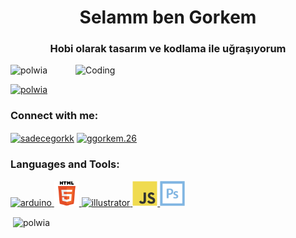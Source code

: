 <h1 align="center">Selamm ben Gorkem</h1>
<h3 align="center">Hobi olarak tasarım ve kodlama ile uğraşıyorum</h3>
<img align="right" alt="Coding" width="400" src="https://www.google.com/url?sa=i&url=https%3A%2F%2Fwww.natro.com%2Fblog%2Fgif-nedir-gif-nasil-yapilir%2F&psig=AOvVaw2y0-NRHJmmbDBxVfh-sdWG&ust=1648238758244000&source=images&cd=vfe&ved=0CAsQjRxqFwoTCMDv0f_F3_YCFQAAAAAdAAAAABAY")

<p align="left"> <img src="https://komarev.com/ghpvc/?username=polwia&label=Stalker&color=000000&style=plastic" alt="polwia" /> </p>

<p align="left"> <a href="https://github.com/ryo-ma/github-profile-trophy"><img src="https://github-profile-trophy.vercel.app/?username=polwia" alt="polwia" /></a> </p>

<h3 align="left">Connect with me:</h3>
<p align="left">
<a href="https://twitter.com/sadecegorkk" target="blank"><img align="center" src="https://raw.githubusercontent.com/rahuldkjain/github-profile-readme-generator/master/src/images/icons/Social/twitter.svg" alt="sadecegorkk" height="30" width="40" /></a>
<a href="https://instagram.com/ggorkem.26" target="blank"><img align="center" src="https://raw.githubusercontent.com/rahuldkjain/github-profile-readme-generator/master/src/images/icons/Social/instagram.svg" alt="ggorkem.26" height="30" width="40" /></a>
</p>

<h3 align="left">Languages and Tools:</h3>
<p align="left"> <a href="https://www.arduino.cc/" target="_blank" rel="noreferrer"> <img src="https://cdn.worldvectorlogo.com/logos/arduino-1.svg" alt="arduino" width="40" height="40"/> </a> <a href="https://www.w3.org/html/" target="_blank" rel="noreferrer"> <img src="https://raw.githubusercontent.com/devicons/devicon/master/icons/html5/html5-original-wordmark.svg" alt="html5" width="40" height="40"/> </a> <a href="https://www.adobe.com/in/products/illustrator.html" target="_blank" rel="noreferrer"> <img src="https://www.vectorlogo.zone/logos/adobe_illustrator/adobe_illustrator-icon.svg" alt="illustrator" width="40" height="40"/> </a> <a href="https://developer.mozilla.org/en-US/docs/Web/JavaScript" target="_blank" rel="noreferrer"> <img src="https://raw.githubusercontent.com/devicons/devicon/master/icons/javascript/javascript-original.svg" alt="javascript" width="40" height="40"/> </a> <a href="https://www.photoshop.com/en" target="_blank" rel="noreferrer"> <img src="https://raw.githubusercontent.com/devicons/devicon/master/icons/photoshop/photoshop-line.svg" alt="photoshop" width="40" height="40"/> </a> </p>

<p>&nbsp;<img align="center" src="https://github-readme-stats.vercel.app/api?username=polwia&show_icons=true&theme=dark&locale=tr" alt="polwia" /></p>
